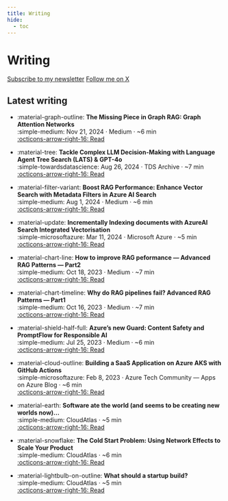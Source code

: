 ```yaml
---
title: Writing
hide:
  - toc
---
```


# Writing

<p class="cta" style="margin: .25rem 0 1rem 0;">
  <a class="md-button md-button--primary" href="/my-prime-directive/subscribe/">Subscribe to my newsletter</a>
  <a class="md-button" href="https://x.com/ozgurgulerx" target="_blank" rel="noopener">Follow me on X</a>
  
</p>

## Latest writing

<div class="grid cards" markdown>

- :material-graph-outline: **The Missing Piece in Graph RAG: Graph Attention Networks**  
  <span class="post-meta"><span class="publisher">:simple-medium:</span> Nov 21, 2024 · Medium · ~6 min</span>  
  [:octicons-arrow-right-16: Read](https://medium.com/@343544/the-missing-piece-in-graph-rag-graph-attention-networks-f50cb9857895)

- :material-tree: **Tackle Complex LLM Decision-Making with Language Agent Tree Search (LATS) & GPT-4o**  
  :simple-towardsdatascience: <span class="post-meta">Aug 26, 2024 · TDS Archive · ~7 min</span>  
  [:octicons-arrow-right-16: Read](https://medium.com/data-science/tackle-complex-llm-decision-making-with-language-agent-tree-search-lats-gpt4-o-0bc648c46ea4)

- :material-filter-variant: **Boost RAG Performance: Enhance Vector Search with Metadata Filters in Azure AI Search**  
  <span class="post-meta"><span class="publisher">:simple-medium:</span> Aug 1, 2024 · Medium · ~6 min</span>  
  [:octicons-arrow-right-16: Read](https://medium.com/@343544/improve-rag-performance-with-document-metadata-filters-for-vector-search-on-azureai-3af3bce6708c)

- :material-update: **Incrementally Indexing documents with AzureAI Search Integrated Vectorisation**  
  :simple-microsoftazure: <span class="post-meta">Mar 11, 2024 · Microsoft Azure · ~5 min</span>  
  [:octicons-arrow-right-16: Read](https://medium.com/microsoftazure/incrementally-indexing-documents-with-azureai-search-integrated-vectorization-6f7150556f62)

- :material-chart-line: **How to improve RAG peformance — Advanced RAG Patterns — Part2**  
  <span class="post-meta"><span class="publisher">:simple-medium:</span> Oct 18, 2023 · Medium · ~7 min</span>  
  [:octicons-arrow-right-16: Read](https://medium.com/@343544/how-to-improve-rag-peformance-advanced-rag-patterns-part2-0c84e2df66e6)

- :material-chart-timeline: **Why do RAG pipelines fail? Advanced RAG Patterns — Part1**  
  <span class="post-meta"><span class="publisher">:simple-medium:</span> Oct 16, 2023 · Medium · ~7 min</span>  
  [:octicons-arrow-right-16: Read](https://medium.com/@343544/why-do-rag-pipelines-fail-advanced-rag-patterns-part1-841faad8b3c2)

- :material-shield-half-full: **Azure’s new Guard: Content Safety and PromptFlow for Responsible AI**  
  <span class="post-meta"><span class="publisher">:simple-medium:</span> Jul 25, 2023 · Medium · ~6 min</span>  
  [:octicons-arrow-right-16: Read](https://medium.com/@343544/azures-new-guard-content-safety-and-promptflow-for-responsible-ai-6ed5cfd43402)

- :material-cloud-outline: **Building a SaaS Application on Azure AKS with GitHub Actions**  
  :simple-microsoftazure: <span class="post-meta">Feb 8, 2023 · Azure Tech Community — Apps on Azure Blog · ~6 min</span>  
  [:octicons-arrow-right-16: Read](https://techcommunity.microsoft.com/blog/appsonazureblog/building-a-saas-application-on-azure-aks-with-github-actions/3736641)

- :material-earth: **Software ate the world (and seems to be creating new worlds now)…**  
  :simple-medium: <span class="post-meta">CloudAtlas · ~5 min</span>  
  [:octicons-arrow-right-16: Read](https://cloudatlas.me/software-ate-the-world-and-seems-to-be-creating-new-worlds-now-e71a3e599e4b)

- :material-snowflake: **The Cold Start Problem: Using Network Effects to Scale Your Product**  
  :simple-medium: <span class="post-meta">CloudAtlas · ~6 min</span>  
  [:octicons-arrow-right-16: Read](https://cloudatlas.me/the-cold-start-problem-using-network-effects-to-scale-your-product-67914353cc70)

- :material-lightbulb-on-outline: **What should a startup build?**  
  :simple-medium: <span class="post-meta">CloudAtlas · ~5 min</span>  
  [:octicons-arrow-right-16: Read](https://cloudatlas.me/what-should-a-startup-build-519181d50b49)

</div>
